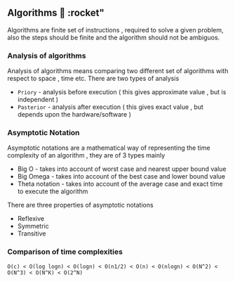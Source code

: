 ## Algorithms :tada: :rocket"
Algorithms are finite set of instructions , required to solve a given problem, also the steps should be finite and the algorithm should not be ambiguos.

### Analysis of algorithms
Analysis of algorithms means comparing two different set of algorithms with respect to space , time etc.
There are two types of analysis
- `Priory` - analysis before execution ( this gives approximate value , but is independent )
- `Pasterior` - analysis after execution ( this gives exact value , but depends upon the hardware/software )

### Asymptotic Notation
Asymptotic notations are a mathematical way of representing the time complexity of an algorithm , they are of 3 types mainly
- Big O - takes into account of worst case and nearest upper bound value
- Big Omega - takes into account of the best case and lower bound value
- Theta notation - takes into account of the average case and exact time to execute the algorithm


There are three properties of asymptotic notations
- Reflexive
- Symmetric
- Transitive

### Comparison of time complexities

```
O(c) < O(log logn) < O(logn) < O(n1/2) < O(n) < O(nlogn) < O(N^2) < O(N^3) < O(N^K) < O(2^N)
```
